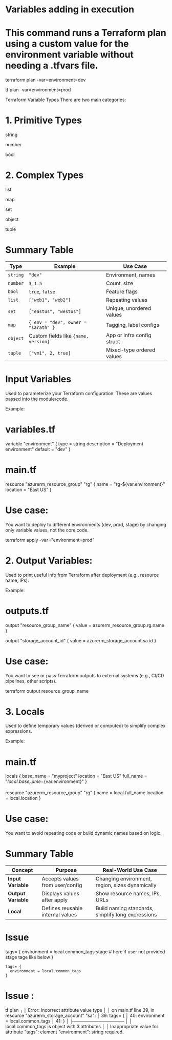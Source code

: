 # Variables adding in execution

# This command runs a Terraform plan using a custom value for the environment variable without needing a .tfvars file.

terraform plan -var=environment=dev

tf plan -var=environment=prod

Terraform Variable Types
There are two main categories:

# 1. Primitive Types

string

number

bool

# 2. Complex Types

list

map

set

object

tuple

# Summary Table

| Type     | Example                              | Use Case                   |
| -------- | ------------------------------------ | -------------------------- |
| `string` | `"dev"`                              | Environment, names         |
| `number` | `3`, `1.5`                           | Count, size                |
| `bool`   | `true`, `false`                      | Feature flags              |
| `list`   | `["web1", "web2"]`                   | Repeating values           |
| `set`    | `["eastus", "westus"]`               | Unique, unordered values   |
| `map`    | `{ env = "dev", owner = "sarath" }`  | Tagging, label configs     |
| `object` | Custom fields like `{name, version}` | App or infra config struct |
| `tuple`  | `["vm1", 2, true]`                   | Mixed-type ordered values  |

 # Input Variables

Used to parameterize your Terraform configuration. These are values passed into the module/code.

Example:

# variables.tf
variable "environment" {
  type        = string
  description = "Deployment environment"
  default     = "dev"
}

# main.tf
resource "azurerm_resource_group" "rg" {
  name     = "rg-${var.environment}"
  location = "East US"
}


# Use case:

You want to deploy to different environments (dev, prod, stage) by changing only variable values, not the core code.

terraform apply -var="environment=prod"

# 2. Output Variables:

Used to print useful info from Terraform after deployment (e.g., resource name, IPs).

Example:

# outputs.tf
output "resource_group_name" {
  value = azurerm_resource_group.rg.name
}

output "storage_account_id" {
  value = azurerm_storage_account.sa.id
}

# Use case:

You want to see or pass Terraform outputs to external systems (e.g., CI/CD pipelines, other scripts).

terraform output resource_group_name

# 3. Locals

Used to define temporary values (derived or computed) to simplify complex expressions.

Example:

# main.tf
locals {
  base_name = "myproject"
  location  = "East US"
  full_name = "${local.base_name}-${var.environment}"
}

resource "azurerm_resource_group" "rg" {
  name     = local.full_name
  location = local.location
}

# Use case:

You want to avoid repeating code or build dynamic names based on logic.

# Summary Table

| Concept             | Purpose                          | Real-World Use Case                               |
| ------------------- | -------------------------------- | ------------------------------------------------- |
| **Input Variable**  | Accepts values from user/config  | Changing environment, region, sizes dynamically   |
| **Output Variable** | Displays values after apply      | Show resource names, IPs, URLs                    |
| **Local**           | Defines reusable internal values | Build naming standards, simplify long expressions |


# Issue 

tags= {
      environment = local.common_tags.stage # here if user not provided stage tage like below 
    }

    tags= {
      environment = local.common_tags
    }

# Issue :
tf plan
╷
│ Error: Incorrect attribute value type
│ 
│   on main.tf line 39, in resource "azurerm_storage_account" "sa":
│   39:     tags= {
│   40:       environment = local.common_tags
│   41:     }
│     ├────────────────
│     │ local.common_tags is object with 3 attributes
│ 
│ Inappropriate value for attribute "tags": element "environment": string required.